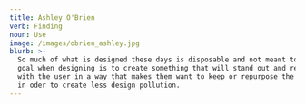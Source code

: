 ```yaml
---
title: Ashley O'Brien
verb: Finding
noun: Use
image: /images/obrien_ashley.jpg
blurb: >-
  So much of what is designed these days is disposable and not meant to last. My
  goal when designing is to create something that will stand out and resonate
  with the user in a way that makes them want to keep or repurpose the product
  in oder to create less design pollution.
---
```


